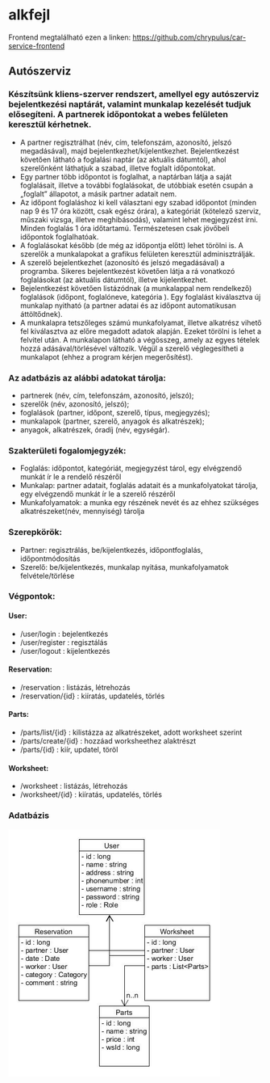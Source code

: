 # alkfejl
Frontend megtalálható ezen a linken: https://github.com/chrypulus/car-service-frontend
## Autószerviz
### Készítsünk kliens-szerver rendszert, amellyel egy autószerviz bejelentkezési naptárát, valamint munkalap kezelését tudjuk elősegíteni. A partnerek időpontokat a webes felületen keresztül kérhetnek.
* A partner regisztrálhat (név, cím, telefonszám, azonosító, jelszó megadásával), majd bejelentkezhet/kijelentkezhet. Bejelentkezést követően látható a foglalási naptár (az aktuális dátumtól), ahol szerelőnként láthatjuk a szabad, illetve foglalt időpontokat.
* Egy partner több időpontot is foglalhat, a naptárban látja a saját foglalásait, illetve a további foglalásokat, de utóbbiak esetén csupán a „foglalt” állapotot, a másik partner adatait nem. 
* Az időpont foglaláshoz ki kell választani egy szabad időpontot (minden nap 9 és 17 óra között, csak egész órára), a kategóriát (kötelező szerviz, műszaki vizsga, illetve meghibásodás), valamint lehet megjegyzést írni. Minden foglalás 1 óra időtartamú. Természetesen csak jövőbeli időpontok foglalhatóak.
* A foglalásokat később (de még az időpontja előtt) lehet törölni is. A szerelők a munkalapokat a grafikus felületen keresztül adminisztrálják.
* A szerelő bejelentkezhet (azonosító és jelszó megadásával) a programba. Sikeres bejelentkezést követően látja a rá vonatkozó foglalásokat (az aktuális dátumtól), illetve kijelentkezhet.
* Bejelentkezést  követően  listázódnak (a  munkalappal  nem  rendelkező) foglalások (időpont, foglalóneve, kategória ). Egy foglalást kiválasztva új munkalap nyitható (a partner adatai és az időpont automatikusan áttöltődnek).
* A munkalapra tetszőleges számú munkafolyamat, illetve alkatrész vihető fel kiválasztva az előre megadott adatok alapján. Ezeket törölni is lehet a felvitel után. A munkalapon látható a végösszeg, amely az egyes tételek hozzá adásával/törlésével változik. Végül a szerelő véglegesítheti a munkalapot (ehhez a program kérjen megerősítést).

### Az adatbázis az alábbi adatokat tárolja:  
* partnerek (név, cím, telefonszám, azonosító, jelszó);
* szerelők (név, azonosító, jelszó);
* foglalások (partner, időpont, szerelő, típus, megjegyzés);
* munkalapok (partner, szerelő, anyagok és alkatrészek);
* anyagok, alkatrészek, óradíj (név, egységár).

### Szakterületi fogalomjegyzék:
* Foglalás: időpontot, kategóriát, megjegyzést tárol, egy elvégzendő munkát ír le a rendelő részéről
* Munkalap: partner adatait, foglalás adatait és a munkafolyatokat tárolja, egy elvégzendő munkát ír le a szerelő részéről
* Munkafolyamatok: a munka egy részének nevét és az ehhez szükséges alkatrészeket(név, mennyiség) tárolja

### Szerepkörök:
* Partner: regisztrálás, be/kijelentkezés, időpontfoglalás, időpontmódosítás
* Szerelő: be/kijelentkezés, munkalap nyitása, munkafolyamatok felvétele/törlése

### Végpontok:
#### User:
* /user/login : bejelentkezés
* /user/register : regisztálás
* /user/logout : kijelentkezés
#### Reservation:
* /reservation : listázás, létrehozás
* /reservation/{id} : kiíratás, updatelés, törlés
#### Parts:
* /parts/list/{id} : kilistázza az alkatrészeket, adott worksheet szerint
* /parts/create/{id} : hozzáad worksheethez alaktrészt
* /parts/{id} : kiír, updatel, töröl
#### Worksheet:
* /worksheet : listázás, létrehozás
* /worksheet/{id} : kiíratás, updatelés, törlés

### Adatbázis


![UML](uml2.jpg)
